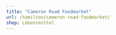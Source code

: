 ```yaml
---
title: "Cameron Road Foodmarket"
url: /hamilton/cameron-road-foodmarket/
shop: Lebensmittel
---
```

